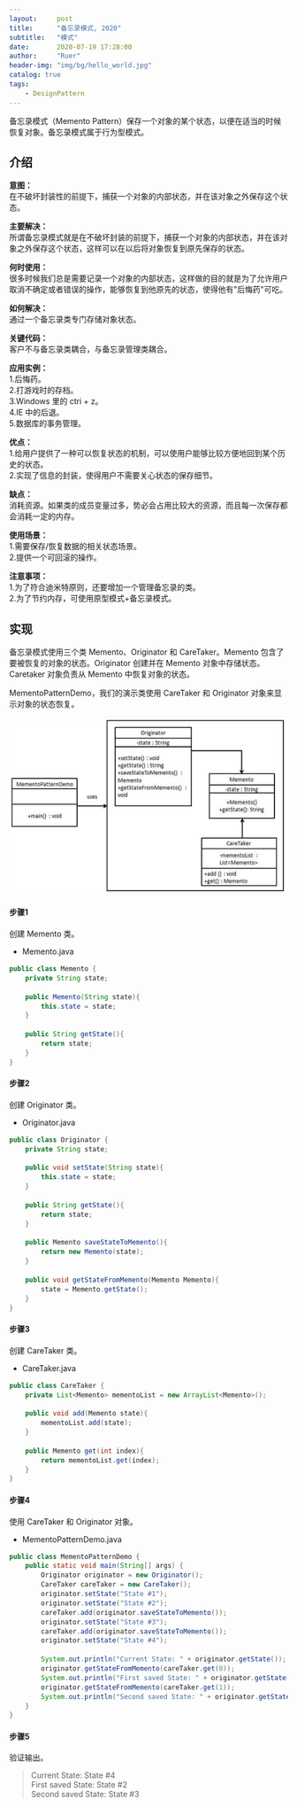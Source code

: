```yaml
---
layout:     post
title:      "备忘录模式, 2020"
subtitle:   "模式"
date:       2020-07-19 17:28:00
author:     "Ruer"
header-img: "img/bg/hello_world.jpg"
catalog: true
tags:
    - DesignPattern
---
```


备忘录模式（Memento Pattern）保存一个对象的某个状态，以便在适当的时候恢复对象。备忘录模式属于行为型模式。

## 介绍

<b>意图：</b>  
在不破坏封装性的前提下，捕获一个对象的内部状态，并在该对象之外保存这个状态。  

<b>主要解决：</b>  
所谓备忘录模式就是在不破坏封装的前提下，捕获一个对象的内部状态，并在该对象之外保存这个状态，这样可以在以后将对象恢复到原先保存的状态。  

<b>何时使用：</b>  
很多时候我们总是需要记录一个对象的内部状态，这样做的目的就是为了允许用户取消不确定或者错误的操作，能够恢复到他原先的状态，使得他有"后悔药"可吃。  

<b>如何解决：</b>  
通过一个备忘录类专门存储对象状态。  

<b>关键代码：</b>  
客户不与备忘录类耦合，与备忘录管理类耦合。  

<b>应用实例：</b>  
1.后悔药。  
2.打游戏时的存档。  
3.Windows 里的 ctri + z。  
4.IE 中的后退。  
5.数据库的事务管理。  

<b>优点：</b>  
1.给用户提供了一种可以恢复状态的机制，可以使用户能够比较方便地回到某个历史的状态。  
2.实现了信息的封装，使得用户不需要关心状态的保存细节。  

<b>缺点：</b>  
消耗资源。如果类的成员变量过多，势必会占用比较大的资源，而且每一次保存都会消耗一定的内存。  

<b>使用场景：</b>  
1.需要保存/恢复数据的相关状态场景。  
2.提供一个可回滚的操作。  

<b>注意事项：</b>  
1.为了符合迪米特原则，还要增加一个管理备忘录的类。  
2.为了节约内存，可使用原型模式+备忘录模式。  

## 实现

备忘录模式使用三个类 Memento、Originator 和 CareTaker。Memento 包含了要被恢复的对象的状态。Originator 创建并在 Memento 对象中存储状态。Caretaker 对象负责从 Memento 中恢复对象的状态。

MementoPatternDemo，我们的演示类使用 CareTaker 和 Originator 对象来显示对象的状态恢复。

![1](/img/DesignPattern/备忘录模式UML.png)

#### 步骤1

创建 Memento 类。

* Memento.java
```java
public class Memento {
    private String state;
  
    public Memento(String state){
        this.state = state;
    }
  
    public String getState(){
        return state;
    }  
}
```

#### 步骤2

创建 Originator 类。

* Originator.java
```java
public class Originator {
    private String state;
  
    public void setState(String state){
        this.state = state;
    }
  
    public String getState(){
        return state;
    }
  
    public Memento saveStateToMemento(){
        return new Memento(state);
    }
  
    public void getStateFromMemento(Memento Memento){
        state = Memento.getState();
    }
}
```

#### 步骤3

创建 CareTaker 类。

* CareTaker.java
```java
public class CareTaker {
    private List<Memento> mementoList = new ArrayList<Memento>();
  
    public void add(Memento state){
        mementoList.add(state);
    }
  
    public Memento get(int index){
        return mementoList.get(index);
    }
}
```

#### 步骤4

使用 CareTaker 和 Originator 对象。

* MementoPatternDemo.java
```java
public class MementoPatternDemo {
    public static void main(String[] args) {
        Originator originator = new Originator();
        CareTaker careTaker = new CareTaker();
        originator.setState("State #1");
        originator.setState("State #2");
        careTaker.add(originator.saveStateToMemento());
        originator.setState("State #3");
        careTaker.add(originator.saveStateToMemento());
        originator.setState("State #4");
   
        System.out.println("Current State: " + originator.getState());    
        originator.getStateFromMemento(careTaker.get(0));
        System.out.println("First saved State: " + originator.getState());
        originator.getStateFromMemento(careTaker.get(1));
        System.out.println("Second saved State: " + originator.getState());
    }
}
```

#### 步骤5

验证输出。

> Current State: State #4  
> First saved State: State #2  
> Second saved State: State #3  
